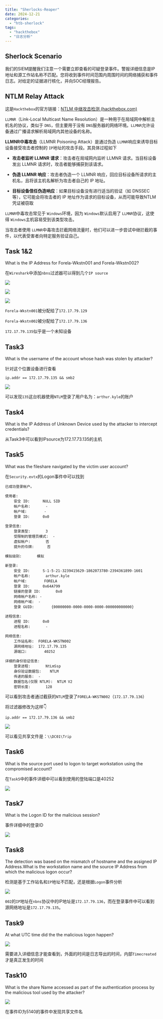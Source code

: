 ```yaml
---
title: "Sherlocks-Reaper"
date: 2024-12-21
categories: 
  - "htb-sherlock"
tags: 
  - "hackthebox"
  - "日志分析"
---
```


## Sherlock Scenario

我们的SIEM提醒我们注意一个需要立即查看的可疑登录事件。警报详细信息是IP地址和源工作站名称不匹配。您将收到事件时间范围内周围时间的网络捕获和事件日志。对给定的证据进行核化，并向SOC经理报告。

## NTLM Relay Attack

这是`Hackthebox`的官方链接：[NTLM 中继攻击检测 (hackthebox.com)](https://www.hackthebox.com/blog/ntlm-relay-attack-detection)

`LLMNR`（Link-Local Multicast Name Resolution）是一种用于在局域网中解析主机名的协议，类似于 `DNS`，但主要用于没有 `DNS`服务器的网络环境。`LLMNR`允许设备通过广播请求解析局域网内其他设备的名称。

**LLMNR中毒攻击**（LLMNR Poisoning Attack）是通过伪造 `LLMNR`响应来诱导目标设备接受攻击者控制的 `IP`地址的攻击手段。其具体过程如下

- **攻击者监听 LLMNR 请求**：攻击者在局域网内监听 LLMNR 请求。当目标设备发出 LLMNR 请求时，攻击者能够捕获到该请求。

- **伪造 LLMNR 响应**：攻击者伪造一个 LLMNR 响应，回应目标设备所请求的主机名，且将该主机名解析为攻击者自己的 IP 地址。

- **目标设备信任伪造响应**：如果目标设备没有进行适当的验证（如 DNSSEC 等），它可能会将攻击者的 IP 地址作为请求的目标设备，从而可能导致NTLM凭证被窃取

`LLMNR`中毒攻击常见于 `Windows`环境，因为 `Windows`默认启用了 `LLMNR`协议，这使得 `Windows`主机容易受到该类型攻击。

当攻击者使用 `LLMNR`中毒攻击拦截网络流量时，他们可以进一步尝试中继拦截的事件，以代表受害者向特定服务验证自己。

## Task 1&2

What is the IP Address for Forela-Wkstn001 and Forela-Wkstn002?

在`Wireshark`中添加`nbns`过滤器可以得到几个`IP source`

![](./images/image-150.png)

![](./images/image-151.png)

![](./images/image-152.png)

`Forela-Wkstn001`被分配给了`172.17.79.129`

`Forela-Wkstn002`被分配给了`172.17.79.136`

`172.17.79.135`似乎是一个未知设备

## Task3

What is the username of the account whose hash was stolen by attacker?

针对这个位置设备进行查看

```
ip.addr == 172.17.79.135 && smb2
```

![](./images/image-153.png)

可以发现`135`这台机器使用`NTLM`登录了用户名为：`arthur.kyle`的账户

## Task4

What is the IP Address of Unknown Device used by the attacker to intercept credentials?

从Task3中可以看到IPsource为172.17.73.135的主机

## Task5

What was the fileshare navigated by the victim user account?

在`Security.evtx`的Logon事件中可以找到

```
已成功登录帐户。

使用者:
	安全 ID:		NULL SID
	帐户名称:		-
	帐户域:		-
	登录 ID:		0x0

登录信息:
	登录类型:		3
	受限制的管理员模式:	-
	虚拟帐户:		否
	提升的令牌:		否

模拟级别:		模拟

新登录:
	安全 ID:		S-1-5-21-3239415629-1862073780-2394361899-1601
	帐户名称:		arthur.kyle
	帐户域:		FORELA
	登录 ID:		0x64A799
	链接的登录 ID:		0x0
	网络帐户名称:	-
	网络帐户域:	-
	登录 GUID:		{00000000-0000-0000-0000-000000000000}

进程信息:
	进程 ID:		0x0
	进程名称:		-

网络信息:
	工作站名称:	FORELA-WKSTN002
	源网络地址:	172.17.79.135
	源端口:		40252

详细的身份验证信息:
	登录进程:		NtLmSsp 
	身份验证数据包:	NTLM
	传递的服务:	-
	数据包名(仅限 NTLM):	NTLM V2
	密钥长度:		128
```

可以看到攻击者通过截获的`NTLM`登录了`FORELA-WKSTN002`（`172.17.79.136`）

将过滤器修改为这样👇

```
ip.addr == 172.17.79.136 && smb2
```

![](./images/image-154.png)

可以看见共享文件是：`\\DC01\Trip`

## Task6

What is the source port used to logon to target workstation using the compromised account?

在`Task5`中的事件详细中可以看到使用的登陆端口是40252

![](./images/image-155.png)

## Task7

What is the Logon ID for the malicious session?

事件详细中的登录ID

![](./images/image-156.png)

## Task8

The detection was based on the mismatch of hostname and the assigned IP Address.What is the workstation name and the source IP Address from which the malicious logon occur?

检测是基于工作站名和`IP`地址不匹配，还是根据`Logon`事件分析

![](./images/image-157.png)

`002`的`IP`地址在`nbns`协议中的IP地址是`172.17.79.136`，而在登录事件中可以看到源网络地址是`172.17.79.135`。

## Task9

At what UTC time did the the malicious logon happen?

![](./images/image-158.png)

需要进入详细信息才能查看到，外面的时间是日志导出的时间，内部`Timecreated`才是真正发生的时间

## Task10

What is the share Name accessed as part of the authentication process by the malicious tool used by the attacker?

![](./images/image-159.png)

在事件ID为5140的事件中发现共享文件名
